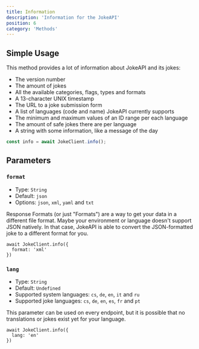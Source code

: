 ```yaml
---
title: Information
description: 'Information for the JokeAPI'
position: 6
category: 'Methods'
---
```


## Simple Usage

This method provides a lot of information about JokeAPI and its jokes:

- The version number
- The amount of jokes
- All the available categories, flags, types and formats
- A 13-character UNIX timestamp
- The URL to a joke submission form
- A list of languages (code and name) JokeAPI currently supports
- The minimum and maximum values of an ID range per each language
- The amount of safe jokes there are per language
- A string with some information, like a message of the day

```javascript
const info = await JokeClient.info();
```

## Parameters

### `format`

- Type: `String`
- Default: `json`
- Options: `json`, `xml`, `yaml` and `txt`

Response Formats (or just "Formats") are a way to get your data in a different file format.
Maybe your environment or language doesn't support JSON natively. In that case, JokeAPI is able to convert the JSON-formatted joke to a different format for you.

```javascript[index.js]
await JokeClient.info({
  format: 'xml'
})
```

### `lang`

- Type: `String`
- Default: `Undefined`
- Supported system languages: `cs`, `de`, `en`, `it` and `ru`
- Supported joke languages: `cs`, `de`, `en`, `es`, `fr` and `pt`

This parameter can be used on every endpoint, but it is possible that no translations or jokes exist yet for your language.

```javascript[index.js]
await JokeClient.info({
  lang: 'en'
})
```
